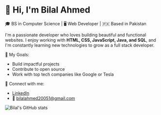 # 👋 Hi, I'm Bilal Ahmed

🎓 BS in Computer Science | 🖥️ Web Developer | 🇵🇰 Based in Pakistan

I'm a passionate developer who loves building beautiful and functional websites. I enjoy working with **HTML, CSS, JavaScript, Java, and SQL**, and I'm constantly learning new technologies to grow as a full stack developer.

🌟 My Goals:
- Build impactful projects
- Contribute to open source
- Work with top tech companies like Google or Tesla

🔗 Connect with me:
- [LinkedIn](https://www.linkedin.com/in/bilal-ahmed-b70339292)
- 📧 bilalahmed20051@gmail.com

<!-- GitHub Stats (Optional) -->
![Bilal's GitHub stats](https://github-readme-stats.vercel.app/api?username=bilalahmed2005&show_icons=true&theme=radical)

